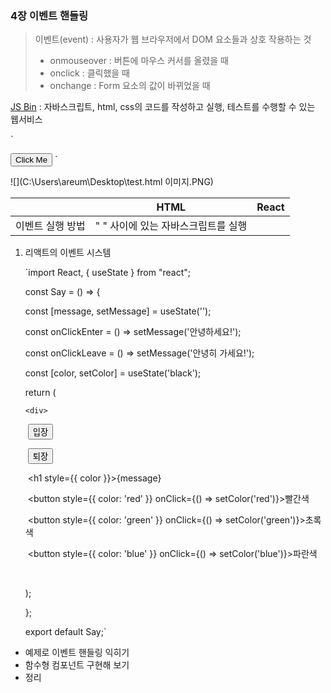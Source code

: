 ### 4장 이벤트 핸들링

> 이벤트(event) : 사용자가 웹 브라우저에서 DOM 요소들과 상호 작용하는 것
>
> - onmouseover : 버튼에 마우스 커서를 올렸을 때
> - onclick : 클릭했을 때
> - onchange : Form 요소의 값이 바뀌었을 때

[JS Bin](https://jsbin.com/?html,output) : 자바스크립트, html, css의 코드를 작성하고 실행, 테스트를 수행할 수 있는 웹서비스

`<!DOCTYPE html>
<html>

<head>
  <meta charset="utf-8">
  <meta name="viewport" content="width=device-width">
  <title>JS Bin</title>
</head>
<body>
  <button onclick="alert('executed')">
    Click Me
  </button>
</body>
</html>`

![](C:\Users\areum\Desktop\test.html 이미지.PNG)

|                  | HTML                                | React |
| ---------------- | ----------------------------------- | ----- |
| 이벤트 실행 방법 | " " 사이에 있는 자바스크립트를 실행 |       |



1. 리액트의 이벤트 시스템

   `import React, { useState } from "react";

   

   const Say = () => {

     const [message, setMessage] = useState('');

     const onClickEnter = () => setMessage('안녕하세요!');

     const onClickLeave = () => setMessage('안녕히 가세요!');

   

     const [color, setColor] = useState('black');

   

     return (

       <div>

   ​      <button onClick={onClickEnter}>입장</button>

   ​      <button onClick={onClickLeave}>퇴장</button>

   ​      <h1 style={{ color }}>{message}</h1>

   ​      <button style={{ color: 'red' }} onClick={() => setColor('red')}>빨간색</button>

   ​      <button style={{ color: 'green' }} onClick={() => setColor('green')}>초록색</button>

   ​      <button style={{ color: 'blue' }} onClick={() => setColor('blue')}>파란색</button>

   ​    </div>  

     );

   };

   

   export default Say;`


- 예제로 이벤트 핸들링 익히기
- 함수형 컴포넌트 구현해 보기
- 정리